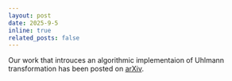```yaml
---
layout: post
date: 2025-9-5
inline: true
related_posts: false
---
```


Our work that introuces an algorithmic implementaion of Uhlmann transformation has been posted on [arXiv](https://arxiv.org/abs/2509.03619). 
